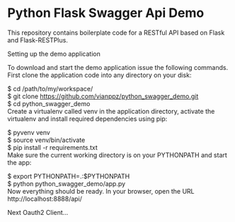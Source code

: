 Python Flask Swagger Api Demo
==============================

This repository contains boilerplate code for a RESTful API based on Flask and Flask-RESTPlus.

Setting up the demo application

To download and start the demo application issue the following commands. First clone the application code into any directory on your disk:

$ cd /path/to/my/workspace/ \
$ git clone https://github.com/vianppz/python_swagger_demo.git \
$ cd python_swagger_demo \
Create a virtualenv called venv in the application directory, activate the virtualenv and install required dependencies using pip:

$ pyvenv venv \
$ source venv/bin/activate \
$ pip install -r requirements.txt \
Make sure the current working directory is on your PYTHONPATH and start the app:

$ export PYTHONPATH=.:$PYTHONPATH \
$ python python_swagger_demo/app.py \
Now everything should be ready. In your browser, open the URL http://localhost:8888/api/

Next Oauth2 Client...